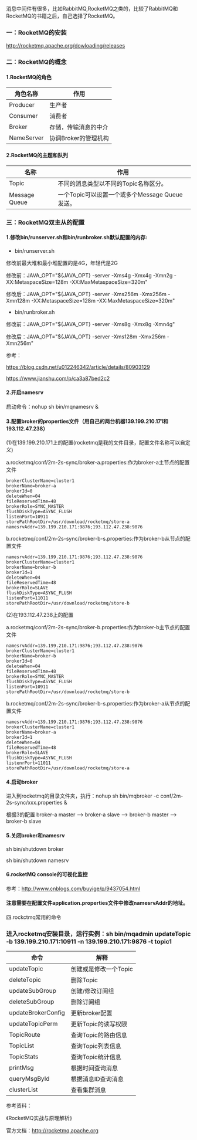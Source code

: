 消息中间件有很多，比如RabbitMQ,RocketMQ之类的，比较了RabbitMQ和RocketMQ的书籍之后，自己选择了RocketMQ。

### 一：RocketMQ的安装

http://rocketmq.apache.org/dowloading/releases 

### 二：RocketMQ的概念

#### 1.RocketMQ的角色

|角色名称|作用|
|-------|----|
|Producer|生产者|
|Consumer|消费者|
|Broker|存储，传输消息的中介|
|NameServer|协调Broker的管理机构|

#### 2.RocketMQ的主题和队列

|名称|作用|
|-------|----|
|Topic|不同的消息类型以不同的Topic名称区分。|
|Message Queue|一个Topic可以设置一个或多个Message Queue发送。|

### 三：RocketMQ双主从的配置

#### 1.修改bin/runserver.sh和bin/runbroker.sh默认配置的内存:

- bin/runserver.sh

修改前最大堆和最小堆配置的是4G，年轻代是2G

修改前：JAVA_OPT="${JAVA_OPT} -server -Xms4g -Xmx4g -Xmn2g -XX:MetaspaceSize=128m -XX:MaxMetaspaceSize=320m"

修改后：JAVA_OPT="${JAVA_OPT} -server -Xms256m -Xmx256m -Xmn128m -XX:MetaspaceSize=128m -XX:MaxMetaspaceSize=320m"

- bin/runbroker.sh

修改前：JAVA_OPT="${JAVA_OPT} -server -Xms8g -Xmx8g -Xmn4g"

修改后：JAVA_OPT="${JAVA_OPT} -server -Xms128m -Xmx256m -Xmn256m"

参考：

https://blog.csdn.net/u012246342/article/details/80903129

https://www.jianshu.com/p/ca3a87bed2c2

#### 2.开启namesrv

启动命令：nohup sh bin/mqnamesrv & 

#### 3.配置broker的properties文件（用自己的两台机器139.199.210.171和193.112.47.238）

(1)在139.199.210.171上的配置(rocketmq是我的文件目录，配置文件名称可以自定义)

a.rocketmq/conf/2m-2s-sync/broker-a.properties:作为broker-a主节点的配置文件

```
brokerClusterName=cluster1
brokerName=broker-a
brokerId=0
deleteWhen=04
fileReservedTime=48
brokerRole=SYNC_MASTER
flushDiskType=ASYNC_FLUSH
listenPort=10911
storePathRootDir=/usr/download/rocketmq/store-a
namesrvAddr=139.199.210.171:9876;193.112.47.238:9876
```

b.rocketmq/conf/2m-2s-sync/broker-b-s.properties:作为broker-b从节点的配置文件

```
namesrvAddr=139.199.210.171:9876;193.112.47.238:9876
brokerClusterName=cluster1
brokerName=broker-b
brokerId=1
deleteWhen=04
fileReservedTime=48
brokerRole=SLAVE
flushDiskType=ASYNC_FLUSH
listenPort=11011
storePathRootDir=/usr/download/rocketmq/store-b
```

(2)在193.112.47.238上的配置

a.rocketmq/conf/2m-2s-sync/broker-b.properties:作为broker-b主节点的配置文件

```
namesrvAddr=139.199.210.171:9876;193.112.47.238:9876
brokerClusterName=cluster1
brokerName=broker-b
brokerId=0
deleteWhen=04
fileReservedTime=48
brokerRole=SYNC_MASTER
flushDiskType=ASYNC_FLUSH
listenPort=10911
storePathRootDir=/usr/download/rocketmq/store-b
```

b.rocketmq/conf/2m-2s-sync/broker-b-s.properties:作为broker-a从节点的配置文件

```
namesrvAddr=139.199.210.171:9876;193.112.47.238:9876
brokerClusterName=cluster1
brokerName=broker-a
brokerId=1
deleteWhen=04
fileReservedTime=48
brokerRole=SLAVE
flushDiskType=ASYNC_FLUSH
listenrPort=11011
storePathRootDir=/usr/download/rocketmq/store-a
```

#### 4.启动broker

进入到rocketmq的目录文件夹，执行：nohup sh bin/mqbroker -c conf/2m-2s-sync/xxx.properties &

根据3的配置 broker-a master --> broker-a slave --> broker-b master --> broker-b slave

#### 5.关闭broker和namesrv

sh bin/shutdown broker

sh bin/shutdown namesrv

#### 6.rocketMQ console的可视化监控

参考：http://www.cnblogs.com/buyige/p/9437054.html

#### 注意需要在配置文件application.properties文件中修改namesrvAddr的地址。

四.rockctmq常用的命令

### 进入rocketmq安装目录，运行实例：sh bin/mqadmin updateTopic -b 139.199.210.171:10911 -n 139.199.210.171:9876 -t topic1

|命令|解释|
|----|---|
|updateTopic|创建或是修改一个Topic|
|deleteTopic|删除Topic|
|updateSubGroup|创建/修改订阅组|
|deleteSubGroup|删除订阅组|
|updateBrokerConfig|更新broker配置|
|updateTopicPerm|更新Topic的读写权限|
|TopicRoute|查询Topic的路由信息|
|TopicList|查询Topic列表信息|
|TopicStats|查询Topic统计信息|
|printMsg|根据时间查询消息|
|queryMsgById|根据消息ID查询消息|
|clusterList|查看集群消息|

参考资料：

《RocketMQ实战与原理解析》

官方文档：http://rocketmq.apache.org

